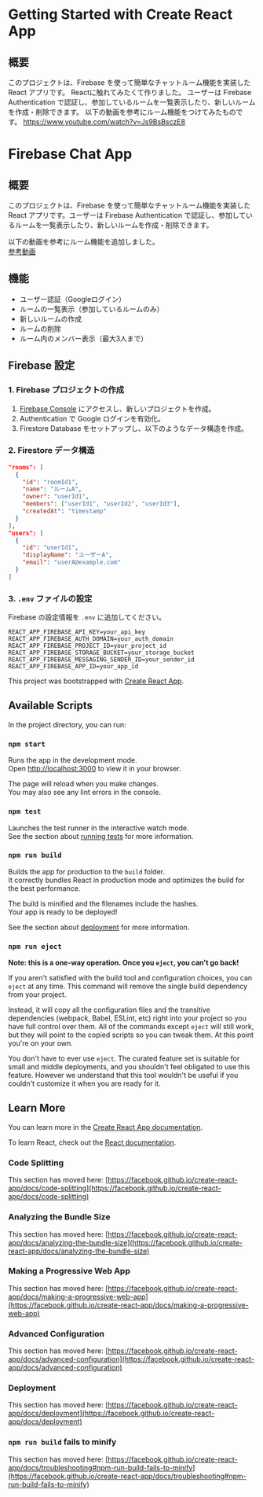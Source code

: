 # Getting Started with Create React App

## 概要
このプロジェクトは、Firebase を使って簡単なチャットルーム機能を実装した React アプリです。
Reactに触れてみたくて作りました。
ユーザーは Firebase Authentication で認証し、参加しているルームを一覧表示したり、新しいルームを作成・削除できます。
以下の動画を参考にルーム機能をつけてみたものです。
https://www.youtube.com/watch?v=Js9BsBsczE8

# Firebase Chat App

## 概要

このプロジェクトは、Firebase を使って簡単なチャットルーム機能を実装した React アプリです。ユーザーは Firebase Authentication で認証し、参加しているルームを一覧表示したり、新しいルームを作成・削除できます。

以下の動画を参考にルーム機能を追加しました。\
[参考動画](https://www.youtube.com/watch?v=Js9BsBsczE8)



## 機能

- ユーザー認証（Googleログイン）
- ルームの一覧表示（参加しているルームのみ）
- 新しいルームの作成
- ルームの削除
- ルーム内のメンバー表示（最大3人まで）

## Firebase 設定

### 1. Firebase プロジェクトの作成

1. [Firebase Console](https://console.firebase.google.com/) にアクセスし、新しいプロジェクトを作成。
2. Authentication で Google ログインを有効化。
3. Firestore Database をセットアップし、以下のようなデータ構造を作成。

### 2. Firestore データ構造

```json
"rooms": [
  {
    "id": "roomId1",
    "name": "ルームA",
    "owner": "userId1",
    "members": ["userId1", "userId2", "userId3"],
    "createdAt": "timestamp"
  }
],
"users": [
  {
    "id": "userId1",
    "displayName": "ユーザーA",
    "email": "userA@example.com"
  }
]
```

### 3. `.env` ファイルの設定

Firebase の設定情報を `.env` に追加してください。

```env
REACT_APP_FIREBASE_API_KEY=your_api_key
REACT_APP_FIREBASE_AUTH_DOMAIN=your_auth_domain
REACT_APP_FIREBASE_PROJECT_ID=your_project_id
REACT_APP_FIREBASE_STORAGE_BUCKET=your_storage_bucket
REACT_APP_FIREBASE_MESSAGING_SENDER_ID=your_sender_id
REACT_APP_FIREBASE_APP_ID=your_app_id
```




This project was bootstrapped with [Create React App](https://github.com/facebook/create-react-app).

## Available Scripts


In the project directory, you can run:

### `npm start`

Runs the app in the development mode.\
Open [http://localhost:3000](http://localhost:3000) to view it in your browser.

The page will reload when you make changes.\
You may also see any lint errors in the console.

### `npm test`

Launches the test runner in the interactive watch mode.\
See the section about [running tests](https://facebook.github.io/create-react-app/docs/running-tests) for more information.

### `npm run build`

Builds the app for production to the `build` folder.\
It correctly bundles React in production mode and optimizes the build for the best performance.

The build is minified and the filenames include the hashes.\
Your app is ready to be deployed!

See the section about [deployment](https://facebook.github.io/create-react-app/docs/deployment) for more information.

### `npm run eject`

**Note: this is a one-way operation. Once you `eject`, you can't go back!**

If you aren't satisfied with the build tool and configuration choices, you can `eject` at any time. This command will remove the single build dependency from your project.

Instead, it will copy all the configuration files and the transitive dependencies (webpack, Babel, ESLint, etc) right into your project so you have full control over them. All of the commands except `eject` will still work, but they will point to the copied scripts so you can tweak them. At this point you're on your own.

You don't have to ever use `eject`. The curated feature set is suitable for small and middle deployments, and you shouldn't feel obligated to use this feature. However we understand that this tool wouldn't be useful if you couldn't customize it when you are ready for it.

## Learn More

You can learn more in the [Create React App documentation](https://facebook.github.io/create-react-app/docs/getting-started).

To learn React, check out the [React documentation](https://reactjs.org/).

### Code Splitting

This section has moved here: [https://facebook.github.io/create-react-app/docs/code-splitting](https://facebook.github.io/create-react-app/docs/code-splitting)

### Analyzing the Bundle Size

This section has moved here: [https://facebook.github.io/create-react-app/docs/analyzing-the-bundle-size](https://facebook.github.io/create-react-app/docs/analyzing-the-bundle-size)

### Making a Progressive Web App

This section has moved here: [https://facebook.github.io/create-react-app/docs/making-a-progressive-web-app](https://facebook.github.io/create-react-app/docs/making-a-progressive-web-app)

### Advanced Configuration

This section has moved here: [https://facebook.github.io/create-react-app/docs/advanced-configuration](https://facebook.github.io/create-react-app/docs/advanced-configuration)

### Deployment

This section has moved here: [https://facebook.github.io/create-react-app/docs/deployment](https://facebook.github.io/create-react-app/docs/deployment)

### `npm run build` fails to minify

This section has moved here: [https://facebook.github.io/create-react-app/docs/troubleshooting#npm-run-build-fails-to-minify](https://facebook.github.io/create-react-app/docs/troubleshooting#npm-run-build-fails-to-minify)
